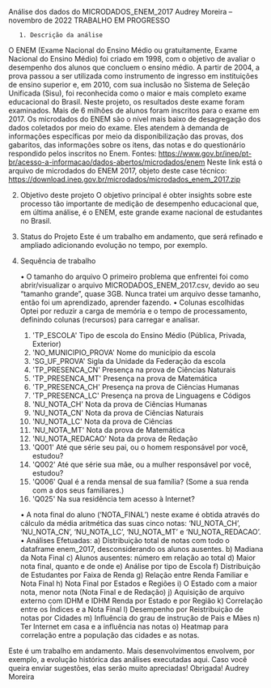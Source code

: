 Análise dos dados do MICRODADOS_ENEM_2017
Audrey Moreira – novembro de 2022
TRABALHO EM PROGRESSO

       1. Descrição da análise
O ENEM (Exame Nacional do Ensino Médio ou gratuitamente, Exame Nacional do Ensino Médio) foi criado em 1998, com o objetivo de avaliar o desempenho dos alunos que concluem o ensino médio. A partir de 2004, a prova passou a ser utilizada como instrumento de ingresso em instituições de ensino superior e, em 2010, com sua inclusão no Sistema de Seleção Unificada (Sisu), foi reconhecida como o maior e mais completo exame educacional do Brasil.
Neste projeto, os resultados deste exame foram examinados. Mais de 6 milhões de alunos foram inscritos para o exame em 2017.
Os microdados do ENEM são o nível mais baixo de desagregação dos dados coletados por meio do exame. Eles atendem à demanda de informações específicas por meio da disponibilização das provas, dos gabaritos, das informações sobre os itens, das notas e do questionário respondido pelos inscritos no Enem.
Fontes:
https://www.gov.br/inep/pt-br/acesso-a-informacao/dados-abertos/microdados/enem
Neste link está o arquivo de microdados do ENEM 2017, objeto deste case técnico:
https://download.inep.gov.br/microdados/microdados_enem_2017.zip

2. Objetivo deste projeto
O objetivo principal é obter insights sobre este processo tão importante de medição de desempenho educacional que, em última análise, é o ENEM, este grande exame nacional de estudantes no Brasil.

3. Status do Projeto
Este é um trabalho em andamento, que será refinado e ampliado adicionando evolução no tempo, por exemplo.

4. Sequência de trabalho

    • O tamanho do arquivo
O primeiro problema que enfrentei foi como abrir/visualizar o arquivo MICRODADOS_ENEM_2017.csv, devido ao seu “tamanho grande”, quase 3GB. Nunca tratei um arquivo desse tamanho, então foi um aprendizado, aprender fazendo.
    • Colunas escolhidas
      Optei por reduzir a carga de memória e o tempo de processamento, definindo colunas (recursos) para carregar e analisar.

    01. 'TP_ESCOLA'			Tipo de escola do Ensino Médio (Pública, Privada, Exterior)
    02. 'NO_MUNICIPIO_PROVA'	Nome do município da escola
    03. 'SG_UF_PROVA'		Sigla da Unidade da Federação da escola
    04. 'TP_PRESENCA_CN'	 	Presença na prova de Ciências Naturais
    05. 'TP_PRESENCA_MT'		Presença na prova de Matemática
    06. 'TP_PRESENCA_CH'		Presença na prova de Ciências Humanas
    07. 'TP_PRESENCA_LC'	 	Presença na prova de Linguagens e Códigos
    08. 'NU_NOTA_CH'		Nota da prova de Ciências Humanas
    09. 'NU_NOTA_CN'		Nota da prova de Ciências Naturais
    10. 'NU_NOTA_LC'		Nota da prova de Ciências 
    11. 'NU_NOTA_MT'	Nota da prova de Matemática 
    12. 'NU_NOTA_REDACAO'	Nota da prova de Redação 
    13. 'Q001'	Até que série seu pai, ou o homem responsável por você, estudou?
    14. 'Q002'	Até que série sua mãe, ou a mulher responsável por você, estudou?
    15. 'Q006'	Qual é a renda mensal de sua família? (Some a sua renda com a dos seus familiares.)
    16. 'Q025'	Na sua residência tem acesso à Internet?

      • A nota final do aluno (‘NOTA_FINAL’) neste exame é obtida através do cálculo da média aritmética das suas cinco notas: ‘NU_NOTA_CH’, ‘NU_NOTA_CN’, ‘NU_NOTA_LC’, ‘NU_NOTA_MT’ e ‘NU_NOTA_REDACAO’.
    • Análises Efetuadas:
    a) Distribuição total de notas com todo o dataframe enem_2017, desconsiderando os alunos ausentes.
    b) Madiana da Nota Final
    c) Alunos ausentes: número em relação ao total
    d) Maior nota final, quanto e de onde
    e) Análise por tipo de Escola
    f) Distribuição de Estudantes por Faixa de Renda
    g) Relação entre Renda Familiar e Nota Final
    h) Nota Final por Estados e Regiões
    i) O Estado com a maior nota, menor nota (Nota Final e de Redação)
    j) Aquisição de arquivo externo com IDHM e IDHM Renda por Estado e por Região
    k) Correlação entre os Índices e a Nota Final
    l) Desempenho por Reistribuição de notas por Cidades
    m) Influência do grau de instrução de Pais e Mães
    n) Ter Internet em casa e a influência nas notas
    o) Heatmap para correlação entre a população das cidades e as notas.

Este é um trabalho em andamento.
Mais desenvolvimentos envolvem, por exemplo, a evolução histórica das análises executadas aqui.
Caso você queira enviar sugestões, elas serão muito apreciadas! Obrigada!
Audrey Moreira

